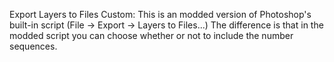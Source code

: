 Export Layers to Files Custom:
This is an modded version of Photoshop's built-in script (File -> Export -> Layers to Files...)
The difference is that in the modded script you can choose whether or not to include the number sequences. 
